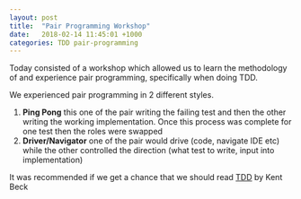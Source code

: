 ```yaml
---
layout: post
title:  "Pair Programming Workshop"
date:   2018-02-14 11:45:01 +1000
categories: TDD pair-programming
---
```


Today consisted of a workshop which allowed us to learn the methodology of and experience pair programming, specifically when doing TDD.

We experienced pair programming in 2 different styles.

1. <strong>Ping Pong</strong> this one of the pair writing the failing test and then the other writing the working implementation. Once this process was complete for one test then the roles were swapped
2. <strong>Driver/Navigator</strong> one of the pair would drive (code, navigate IDE etc) while the other controlled the direction (what test to write, input into implementation)

It was recommended if we get a chance that we should read [TDD] by Kent Beck

[TDD]: https://www.yahoo.com/Test-Driven-Development-Kent-Beck/dp/0321146530
